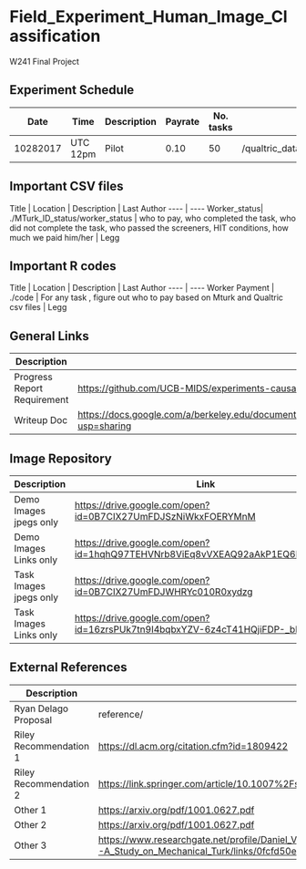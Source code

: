 # Field_Experiment_Human_Image_Classification
W241 Final Project


## Experiment Schedule

Date | Time | Description | Payrate | No. tasks | Qualtric data | MTurk data | Status
---- | ---- | ---- | ---- | ---- | ---- | ---- | ----
10282017 | UTC 12pm | Pilot | 0.10 | 50 | /qualtric_data/20171028_results_pilot_0.10.csv | /MTurkdata/Batch_2987746_batch_results (1).csv | awaiting analysis


## Important CSV files

Title | Location | Description | Last Author
---- | ----
Worker_status| ./MTurk_ID_status/worker_status | who to pay, who completed the task, who did not complete the task, who passed the screeners, HIT conditions, how much we paid him/her | Legg


## Important R codes

Title | Location | Description | Last Author
---- | ----
Worker Payment | ./code | For any task , figure out who to pay based on Mturk and Qualtric csv files | Legg


## General Links

Description | Link
---- | ----
Progress Report Requirement | https://github.com/UCB-MIDS/experiments-causality/blob/master/assignments/peerEvaluation/earlyProgress.org
Writeup Doc | https://docs.google.com/a/berkeley.edu/document/d/1bsplevTe2r1WSkr9CtahCQqXQVZcAwy53YT3luDyIl0/edit?usp=sharing

## Image Repository

Description | Link
---- | ----
Demo Images jpegs only | https://drive.google.com/open?id=0B7CIX27UmFDJSzNiWkxFOERYMnM
Demo Images Links only | https://drive.google.com/open?id=1hqhQ97TEHVNrb8ViEq8vVXEAQ92aAkP1EQ6HtqIEGtM
Task Images jpegs only | https://drive.google.com/open?id=0B7CIX27UmFDJWHRYc010R0xydzg
Task Images Links only | https://drive.google.com/open?id=16zrsPUk7tn9I4bqbxYZV-6z4cT41HQjiFDP-_bRoP2o

## External References

Description | Link
---- | ----
Ryan Delago Proposal | reference/
Riley Recommendation 1 | https://dl.acm.org/citation.cfm?id=1809422
Riley Recommendation 2 | https://link.springer.com/article/10.1007%2Fs10683-011-9273-9?LI=true
Other 1 | https://arxiv.org/pdf/1001.0627.pdf
Other 2 | https://arxiv.org/pdf/1001.0627.pdf
Other 3 | https://www.researchgate.net/profile/Daniel_Veit/publication/216184483_More_than_fun_and_money_Worker_Motivation_in_Crowdsourcing--A_Study_on_Mechanical_Turk/links/0fcfd50e5afe007d78000000.pdf

